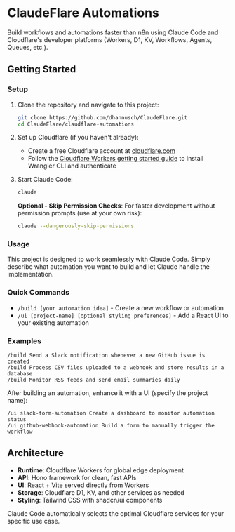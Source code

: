 # ClaudeFlare Automations

Build workflows and automations faster than n8n using Claude Code and Cloudflare's developer platforms (Workers, D1, KV, Workflows, Agents, Queues, etc.).

## Getting Started

### Setup

1. Clone the repository and navigate to this project:
   ```bash
   git clone https://github.com/dhannusch/ClaudeFlare.git
   cd ClaudeFlare/claudflare-automations
   ```

2. Set up Cloudflare (if you haven't already):
   - Create a free Cloudflare account at [cloudflare.com](https://cloudflare.com)
   - Follow the [Cloudflare Workers getting started guide](https://developers.cloudflare.com/workers/get-started/guide/) to install Wrangler CLI and authenticate

3. Start Claude Code:
   ```bash
   claude
   ```
   
   **Optional - Skip Permission Checks**: For faster development without permission prompts (use at your own risk):
   ```bash
   claude --dangerously-skip-permissions
   ```

### Usage

This project is designed to work seamlessly with Claude Code. Simply describe what automation you want to build and let Claude handle the implementation.

### Quick Commands

- `/build [your automation idea]` - Create a new workflow or automation
- `/ui [project-name] [optional styling preferences]` - Add a React UI to your existing automation

### Examples

```
/build Send a Slack notification whenever a new GitHub issue is created
/build Process CSV files uploaded to a webhook and store results in a database
/build Monitor RSS feeds and send email summaries daily
```

After building an automation, enhance it with a UI (specify the project name):
```
/ui slack-form-automation Create a dashboard to monitor automation status
/ui github-webhook-automation Build a form to manually trigger the workflow
```

## Architecture

- **Runtime**: Cloudflare Workers for global edge deployment
- **API**: Hono framework for clean, fast APIs  
- **UI**: React + Vite served directly from Workers
- **Storage**: Cloudflare D1, KV, and other services as needed
- **Styling**: Tailwind CSS with shadcn/ui components

Claude Code automatically selects the optimal Cloudflare services for your specific use case. 
